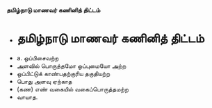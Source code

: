 **தமிழ்நாடு மாணவர் கணினித் திட்டம்**
- # தமிழ்நாடு மாணவர் கணினித் திட்டம்
- a. ஒப்பிசைவற்ற
- அளவில் பொருத்தமோ ஒப்புமையோ அற்ற
- ஒப்பிட்டுக் காண்பதற்குரிய தகுதியற்ற
- பொது அளவு ஏற்காத
- (கண) எண் வகையில் வகைப்பொருத்தமற்ற
- வாயாத.

